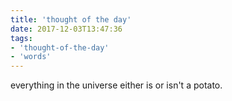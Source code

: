 ```yaml
---
title: 'thought of the day'
date: 2017-12-03T13:47:36
tags:
- 'thought-of-the-day'
- 'words'
---
```


everything in the universe either is or isn't a potato.
